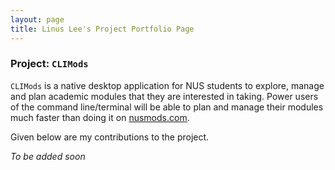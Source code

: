 ```yaml
---
layout: page
title: Linus Lee's Project Portfolio Page
---
```


### Project: `CLIMods`

`CLIMods` is a native desktop application for NUS students to explore, manage and plan academic
modules that they are interested in taking. Power users of the command line/terminal will be able to
plan and manage their modules much faster than doing it on [nusmods.com](https://nusmods.com).

Given below are my contributions to the project.

_To be added soon_
